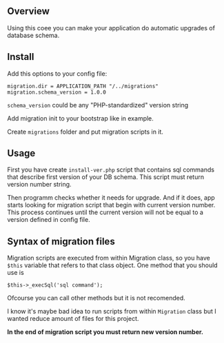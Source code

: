 ## Overview

Using this coee you can make your application do automatic upgrades of database schema.

## Install

Add this options to your config file:

    migration.dir = APPLICATION_PATH "/../migrations"
    migration.schema_version = 1.0.0

`schema_version` could be any "PHP-standardized" version string

Add migration init to your bootstrap like in example.

Create `migrations` folder and put migration scripts in it.

## Usage

First you have create `install-ver.php` script that contains
sql commands that describe first version of your DB schema.
This script must return version number string.

Then programm checks whether it needs for upgrade.
And if it does, app starts looking for migration script that begin with current 
version number.
This process continues until the current version will not be equal to a version defined 
in config file.

## Syntax of migration files

Migration scripts are executed from within Migration class, so you have `$this` variable
that refers to that class object.
One method that you should use is 

    $this->_execSql('sql command');

Ofcourse you can call other methods but it is not recomended.

I know it's maybe bad idea to run scripts from within `Migration` class 
but I wanted reduce amount of files for this project.

**In the end of migration script you must return new version number.**